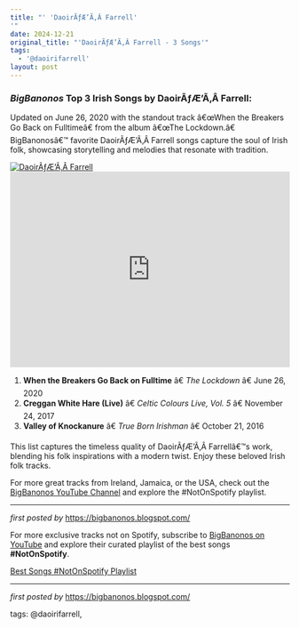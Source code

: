 ```yaml
---
title: "' 'DaoirÃƒÆ’Ã‚Â­ Farrell'
'"
date: 2024-12-21
original_title: "'DaoirÃƒÆ’Ã‚Â­ Farrell - 3 Songs'"
tags:
  - '@daoirifarrell'
layout: post
---
```

<h3><em>BigBanonos</em> Top 3 Irish Songs by DaoirÃƒÆ’Ã‚Â­ Farrell:</h3> <p>Updated on June 26, 2020 with the standout track â€œWhen the Breakers Go Back on Fulltimeâ€ from the album â€œThe Lockdown.â€ BigBanonosâ€™ favorite DaoirÃƒÆ’Ã‚Â­ Farrell songs capture the soul of Irish folk, showcasing storytelling and melodies that resonate with tradition.</p> <!--Image-->
<div class="separator"> <a href="https://spiralearth.co.uk/wp-content/uploads/Daoiri-1-credit-Anthony-Mulcahy-e1690820853721.jpg" > <img alt="DaoirÃƒÆ’Ã‚Â­ Farrell" src="https://spiralearth.co.uk/wp-content/uploads/Daoiri-1-credit-Anthony-Mulcahy-e1690820853721.jpg" /> </a>
</div> <!--Spotify Playlist Embed-->
<iframe allow="autoplay; clipboard-write; encrypted-media; fullscreen; picture-in-picture" allowfullscreen="" frameborder="0" height="352" loading="lazy" src="https://open.spotify.com/embed/playlist/3l1Z4yevafrXf9ZU4o7N65?utm_source=generator" width="100%"></iframe> <!--Song Listings-->
<ol> <li><strong>When the Breakers Go Back on Fulltime</strong> â€ <em>The Lockdown</em> â€ June 26, 2020</li> <li><strong>Creggan White Hare (Live)</strong> â€ <em>Celtic Colours Live, Vol. 5</em> â€ November 24, 2017</li> <li><strong>Valley of Knockanure</strong> â€ <em>True Born Irishman</em> â€ October 21, 2016</li>
</ol> <p>This list captures the timeless quality of DaoirÃƒÆ’Ã‚Â­ Farrellâ€™s work, blending his folk inspirations with a modern twist. Enjoy these beloved Irish folk tracks.</p> <!--YouTube Embed and Link to Channel-->
<p>For more great tracks from Ireland, Jamaica, or the USA, check out the <a href="https://www.youtube.com/channel/BigBanonos" target="_blank">BigBanonos YouTube Channel</a> and explore the #NotOnSpotify playlist.<br /></p> <hr /> <p><em>first posted by</em> <a href="https://bigbanonos.blogspot.com/" rel="noopener" target="_new">https://bigbanonos.blogspot.com/</a></p>


<!--Subscribe and Playlist Links-->
<div>
    <p>For more exclusive tracks not on Spotify, subscribe to <a href="https://www.youtube.com/@BigBanonos" target="_blank">BigBanonos on YouTube</a> and explore their curated playlist of the best songs <strong>#NotOnSpotify</strong>.</p>
    <p><a href="https://www.youtube.com/playlist?list=PLtuNtuTatqI0kFahUCbtbfenC_ET5O_tr" target="_blank">Best Songs #NotOnSpotify Playlist<br /></a></p></div>

<hr />

<p><em>first posted by</em> <a href="https://bigbanonos.blogspot.com/" rel="noopener" target="_new">https://bigbanonos.blogspot.com/</a></p>

<p>tags: @daoirifarrell,</p>
